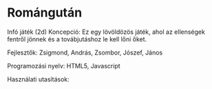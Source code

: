 # Romángután
Infó játék (2d)
Koncepció: Ez egy lövöldözös játék, ahol az ellenségek fentről jönnek és a továbjutáshoz le kell lőni őket.

Fejlesztők:
Zsigmond, András, Zsombor, Jószef, János

Programozási nyelv: HTML5, Javascript

Használati utasítások:
